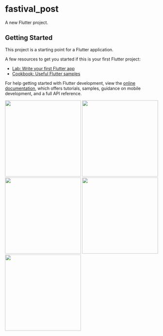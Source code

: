 # fastival_post

A new Flutter project.

## Getting Started

This project is a starting point for a Flutter application.

A few resources to get you started if this is your first Flutter project:

- [Lab: Write your first Flutter app](https://docs.flutter.dev/get-started/codelab)
- [Cookbook: Useful Flutter samples](https://docs.flutter.dev/cookbook)

For help getting started with Flutter development, view the
[online documentation](https://docs.flutter.dev/), which offers tutorials,
samples, guidance on mobile development, and a full API reference.

<img src = "https://github.com/BhargavsinhBarad/fastival_post/assets/118417960/a791db47-22e1-4bd0-acac-6a4a6d30c0bf" width = "250px">
<img src = "https://github.com/BhargavsinhBarad/fastival_post/assets/118417960/1eb0a480-c84b-42da-8777-b219db1ca16b" width = "250px">
<img src = "https://github.com/BhargavsinhBarad/fastival_post/assets/118417960/e092f8bb-629a-4b36-b7d2-e2f4f2a46c67" width = "250px">
<img src = "https://github.com/BhargavsinhBarad/fastival_post/assets/118417960/26ed4250-e955-4761-8b47-5c6ae12d4d79" width = "250px">
<img src = "https://github.com/BhargavsinhBarad/fastival_post/assets/118417960/504b6e46-970c-4de8-b325-21fe89da349a" width = "250px">



